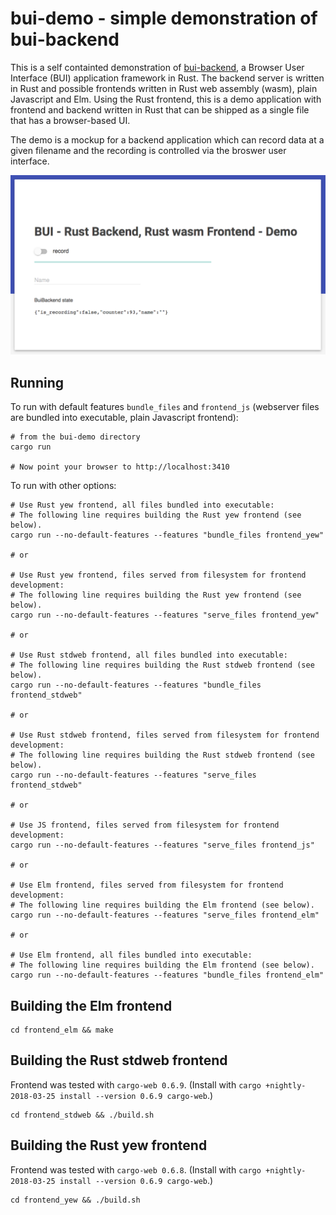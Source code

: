 # bui-demo - simple demonstration of bui-backend

This is a self containted demonstration of
[bui-backend](https://github.com/astraw/bui-backend), a Browser User Interface
(BUI) application framework in Rust. The backend server is written in Rust and
possible frontends written in Rust web assembly (wasm), plain Javascript and
Elm. Using the Rust frontend, this is a demo application with frontend and
backend written in Rust that can be shipped as a single file that has a
browser-based UI.

The demo is a mockup for a backend application which can record data at a given
filename and the recording is controlled via the broswer user interface.

![Screenshot][screenshot-img]

## Running

To run with default features `bundle_files` and `frontend_js` (webserver files
are bundled into executable, plain Javascript frontend):

    # from the bui-demo directory
    cargo run

    # Now point your browser to http://localhost:3410

To run with other options:

    # Use Rust yew frontend, all files bundled into executable:
    # The following line requires building the Rust yew frontend (see below).
    cargo run --no-default-features --features "bundle_files frontend_yew"

    # or

    # Use Rust yew frontend, files served from filesystem for frontend development:
    # The following line requires building the Rust yew frontend (see below).
    cargo run --no-default-features --features "serve_files frontend_yew"

    # or

    # Use Rust stdweb frontend, all files bundled into executable:
    # The following line requires building the Rust stdweb frontend (see below).
    cargo run --no-default-features --features "bundle_files frontend_stdweb"

    # or

    # Use Rust stdweb frontend, files served from filesystem for frontend development:
    # The following line requires building the Rust stdweb frontend (see below).
    cargo run --no-default-features --features "serve_files frontend_stdweb"

    # or

    # Use JS frontend, files served from filesystem for frontend development:
    cargo run --no-default-features --features "serve_files frontend_js"

    # or

    # Use Elm frontend, files served from filesystem for frontend development:
    # The following line requires building the Elm frontend (see below).
    cargo run --no-default-features --features "serve_files frontend_elm"

    # or

    # Use Elm frontend, all files bundled into executable:
    # The following line requires building the Elm frontend (see below).
    cargo run --no-default-features --features "bundle_files frontend_elm"

## Building the Elm frontend

    cd frontend_elm && make

## Building the Rust stdweb frontend

Frontend was tested with `cargo-web 0.6.9`. (Install with
`cargo +nightly-2018-03-25 install --version 0.6.9 cargo-web`.)

    cd frontend_stdweb && ./build.sh

## Building the Rust yew frontend

Frontend was tested with `cargo-web 0.6.8`. (Install with
`cargo +nightly-2018-03-25 install --version 0.6.9 cargo-web`.)

    cd frontend_yew && ./build.sh

[screenshot-img]: bui-demo.png
